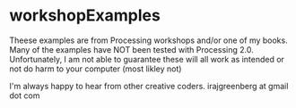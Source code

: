 workshopExamples
================
Theese examples are from Processing workshops and/or one of my books. Many of the examples have NOT been tested with Processing 2.0. Unfortunately, I am not able to guarantee these will all work as intended or not do harm to your computer (most likley not)

I'm always happy to hear from other creative coders. irajgreenberg at gmail dot com
